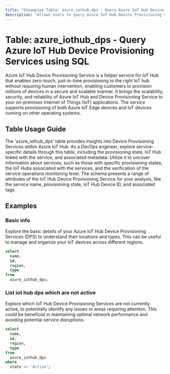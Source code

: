 ```yaml
---
title: "Steampipe Table: azure_iothub_dps - Query Azure IoT Hub Device Provisioning Services using SQL"
description: "Allows users to query Azure IoT Hub Device Provisioning Services."
---
```


# Table: azure_iothub_dps - Query Azure IoT Hub Device Provisioning Services using SQL

Azure IoT Hub Device Provisioning Service is a helper service for IoT Hub that enables zero-touch, just-in-time provisioning to the right IoT hub without requiring human intervention, enabling customers to provision millions of devices in a secure and scalable manner. It brings the scalability, security, and reliability of Azure IoT Hub and Device Provisioning Service to your on-premises Internet of Things (IoT) applications. The service supports provisioning of both Azure IoT Edge devices and IoT devices running on other operating systems.

## Table Usage Guide

The 'azure_iothub_dps' table provides insights into Device Provisioning Services within Azure IoT Hub. As a DevOps engineer, explore service-specific details through this table, including the provisioning state, IoT Hub linked with the service, and associated metadata. Utilize it to uncover information about services, such as those with specific provisioning states, the IoT Hubs associated with the services, and the verification of the service operations monitoring level. The schema presents a range of attributes of the IoT Hub Device Provisioning Service for your analysis, like the service name, provisioning state, IoT Hub Device ID, and associated tags.

## Examples

### Basic info
Explore the basic details of your Azure IoT Hub Device Provisioning Services (DPS) to understand their locations and types. This can be useful to manage and organize your IoT devices across different regions.

```sql
select
  name,
  id,
  region,
  type
from
  azure_iothub_dps;
```

### List iot hub dps which are not active
Explore which IoT Hub Device Provisioning Services are not currently active, to potentially identify any issues or areas requiring attention. This could be beneficial in maintaining optimal network performance and avoiding potential service disruptions.

```sql
select
  name,
  id,
  region,
  type
from
  azure_iothub_dps
where
  state <> 'Active';
```